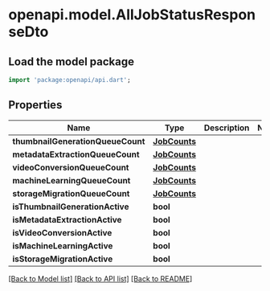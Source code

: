 # openapi.model.AllJobStatusResponseDto

## Load the model package
```dart
import 'package:openapi/api.dart';
```

## Properties
Name | Type | Description | Notes
------------ | ------------- | ------------- | -------------
**thumbnailGenerationQueueCount** | [**JobCounts**](JobCounts.md) |  | 
**metadataExtractionQueueCount** | [**JobCounts**](JobCounts.md) |  | 
**videoConversionQueueCount** | [**JobCounts**](JobCounts.md) |  | 
**machineLearningQueueCount** | [**JobCounts**](JobCounts.md) |  | 
**storageMigrationQueueCount** | [**JobCounts**](JobCounts.md) |  | 
**isThumbnailGenerationActive** | **bool** |  | 
**isMetadataExtractionActive** | **bool** |  | 
**isVideoConversionActive** | **bool** |  | 
**isMachineLearningActive** | **bool** |  | 
**isStorageMigrationActive** | **bool** |  | 

[[Back to Model list]](../README.md#documentation-for-models) [[Back to API list]](../README.md#documentation-for-api-endpoints) [[Back to README]](../README.md)


